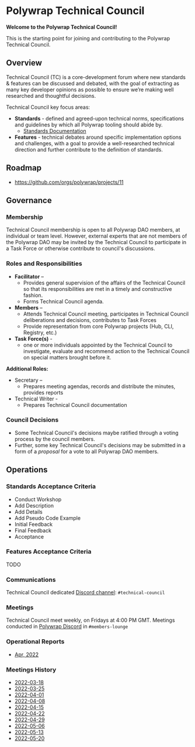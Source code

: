 # Polywrap Technical Council 


**Welcome to the Polywrap Technical Council!**

This is the starting point for joining and contributing to the Polywrap Technical Council. 


## Overview
Technical Council (TC) is a core-development forum where new standards & features can be discussed and debated, with the goal of extracting as many key developer opinions as possible to ensure we’re making well researched and thoughtful decisions. 

Technical Council key focus areas:

- **Standards** - defined and agreed-upon technical norms, specifications and guidelines by which all Polywrap tooling should abide by. 
  - [Standards Documentation](https://github.com/polywrap/specification/tree/main/standard)
- **Features** - technical debates around specific implementation options and challenges, with a goal to provide a well-researched technical direction and further contribute to the definition of standards.  

## Roadmap
* https://github.com/orgs/polywrap/projects/11

## Governance 

### Membership 
Technical Council membership is open to all Polywrap DAO members, at individual or team level. However, external experts that are not members of the Polywrap DAO may be invited by the Technical Council to participate in a Task Force or otherwise contribute to council's discussions. 

### Roles and Responsibilities 

* **Facilitator** –
    * Provides general supervision of the affairs of the Technical Council so that its responsibilities are met in a timely and constructive fashion.
    * Forms Technical Council agenda.
* **Members** –
    * Attends Technical Council meeting, participates in Technical Council deliberations and decisions, contributes to Task Forces 
    * Provide representation from core Polywrap projects (Hub, CLI, Registry, etc.) 
* **Task Force(s)** - 
    * one or more individuals appointed by the Technical Council to investigate, evaluate and recommend action to the Technical Council on special matters brought before it.


**Additional Roles:**
* Secretary –
    * Prepares meeting agendas, records and distribute the minutes, provides reports 
* Technical Writer - 
    * Prepares Technical Council documentation

### Council Decisions
* Some Technical Council's decisions maybe ratified through a voting process by the council members. 
* Further, some key Technical Council's decisions may be submitted in a form of a *proposal* for a vote to all Polywrap DAO members.

## Operations

### Standards Acceptance Criteria
* Conduct Workshop
* Add Description
* Add Details
* Add Pseudo Code Example
* Initial Feedback
* Final Feedback
* Acceptance

### Features Acceptance Criteria
TODO


### Communications
Technical Council dedicated [Discord channel](https://discord.gg/Ntavqc8g): `#technical-council`

### Meetings  
Technical Council meet weekly, on Fridays at 4:00 PM GMT. Meetings conducted in [Polywrap Discord](https://discord.com/invite/h3TcGatc) in `#members-lounge`

### Operational Reports
* [Apr, 2022](ops-reports/2022-04.md)

### Meetings History


* [2022-03-18](meetings/2022-03-18.md)
* [2022-03-25](meetings/2022-03-25.md)
* [2022-04-01](meetings/2022-04-01.md)
* [2022-04-08](meetings/2022-04-08.md)
* [2022-04-15](meetings/2022-04-15.md)
* [2022-04-22](meetings/2022-04-22.md)
* [2022-04-29](meetings/2022-04-29.md)
* [2022-05-06](meetings/2022-05-06.md)
* [2022-05-13](meetings/2022-05-13.md)
* [2022-05-20](meetings/2022-05-20.md)











